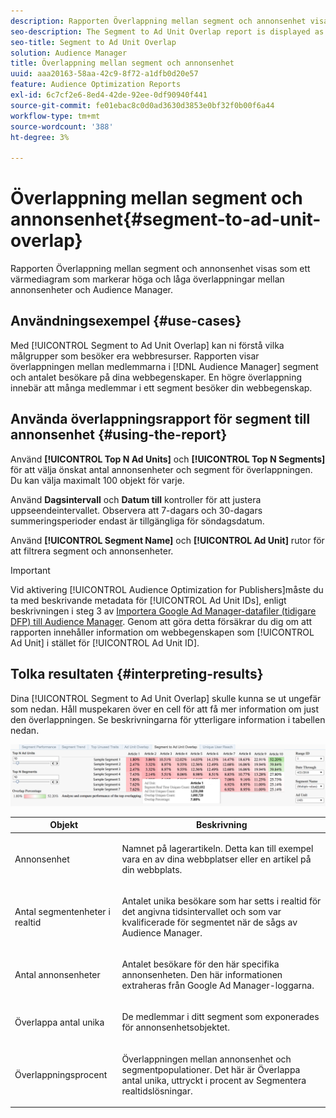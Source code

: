 ```yaml
---
description: Rapporten Överlappning mellan segment och annonsenhet visas som ett värmediagram som markerar höga och låga överlappningar mellan annonsenheter och Audience Manager.
seo-description: The Segment to Ad Unit Overlap report is displayed as a heat chart that highlights high and low overlaps between your Ad Units and Audience Manager segments.
seo-title: Segment to Ad Unit Overlap
solution: Audience Manager
title: Överlappning mellan segment och annonsenhet
uuid: aaa20163-58aa-42c9-8f72-a1dfb0d20e57
feature: Audience Optimization Reports
exl-id: 6c7cf2e6-8ed4-42de-92ee-0df90940f441
source-git-commit: fe01ebac8c0d0ad3630d3853e0bf32f0b00f6a44
workflow-type: tm+mt
source-wordcount: '388'
ht-degree: 3%

---
```


# Överlappning mellan segment och annonsenhet{#segment-to-ad-unit-overlap}

Rapporten Överlappning mellan segment och annonsenhet visas som ett värmediagram som markerar höga och låga överlappningar mellan annonsenheter och Audience Manager.

## Användningsexempel {#use-cases}

Med [!UICONTROL Segment to Ad Unit Overlap] kan ni förstå vilka målgrupper som besöker era webbresurser. Rapporten visar överlappningen mellan medlemmarna i [!DNL Audience Manager] segment och antalet besökare på dina webbegenskaper. En högre överlappning innebär att många medlemmar i ett segment besöker din webbegenskap.

## Använda överlappningsrapport för segment till annonsenhet {#using-the-report}

Använd **[!UICONTROL Top N Ad Units]** och **[!UICONTROL Top N Segments]** för att välja önskat antal annonsenheter och segment för överlappningen. Du kan välja maximalt 100 objekt för varje.

Använd **Dagsintervall** och **Datum till** kontroller för att justera uppseendeintervallet. Observera att 7-dagars och 30-dagars summeringsperioder endast är tillgängliga för söndagsdatum.

Använd **[!UICONTROL Segment Name]** och **[!UICONTROL Ad Unit]** rutor för att filtrera segment och annonsenheter.

>[!IMPORTANT]
>
>Vid aktivering [!UICONTROL Audience Optimization for Publishers]måste du ta med beskrivande metadata för [!UICONTROL Ad Unit IDs], enligt beskrivningen i steg 3 av [Importera Google Ad Manager-datafiler (tidigare DFP) till Audience Manager](../../../reporting/audience-optimization-reports/aor-publishers/import-dfp.md). Genom att göra detta försäkrar du dig om att rapporten innehåller information om webbegenskapen som [!UICONTROL Ad Unit] i stället för [!UICONTROL Ad Unit ID].

## Tolka resultaten {#interpreting-results}

Dina [!UICONTROL Segment to Ad Unit Overlap] skulle kunna se ut ungefär som nedan. Håll muspekaren över en cell för att få mer information om just den överlappningen. Se beskrivningarna för ytterligare information i tabellen nedan.

![](assets/publisher_segment_ad_unit_overlap.png)

<table id="table_22340F45B1B94D3796174CB30A60E212"> 
 <thead> 
  <tr> 
   <th colname="col1" class="entry"> Objekt </th> 
   <th colname="col2" class="entry"> Beskrivning </th> 
  </tr>
 </thead>
 <tbody> 
  <tr> 
   <td colname="col1"> <p><span class="wintitle"> Annonsenhet </span> </p> </td> 
   <td colname="col2"> <p>Namnet på lagerartikeln. Detta kan till exempel vara en av dina webbplatser eller en artikel på din webbplats. </p> </td> 
  </tr> 
  <tr> 
   <td colname="col1"> <p><span class="wintitle"> Antal segmentenheter i realtid</span> </p> </td> 
   <td colname="col2"> <p>Antalet unika besökare som har setts i realtid för det angivna tidsintervallet och som var kvalificerade för segmentet när de sågs av <span class="keyword"> Audience Manager</span>. </p> </td> 
  </tr> 
  <tr> 
   <td colname="col1"> <p><span class="wintitle"> Antal annonsenheter</span> </p> </td> 
   <td colname="col2"> <p>Antalet besökare för den här specifika annonsenheten. Den här informationen extraheras från Google Ad Manager-loggarna. </p> </td> 
  </tr> 
  <tr> 
   <td colname="col1"> <p><span class="wintitle"> Överlappa antal unika</span> </p> </td> 
   <td colname="col2"> <p>De medlemmar i ditt segment som exponerades för annonsenhetsobjektet. </p> </td> 
  </tr> 
  <tr> 
   <td colname="col1"> <p><span class="wintitle"> Överlappningsprocent</span> </p> </td> 
   <td colname="col2"> <p>Överlappningen mellan annonsenhet och segmentpopulationer. Det här är <span class="wintitle"> Överlappa antal unika</span>, uttryckt i procent av <span class="wintitle"> Segmentera realtidslösningar</span>. </p> </td> 
  </tr> 
 </tbody> 
</table>
